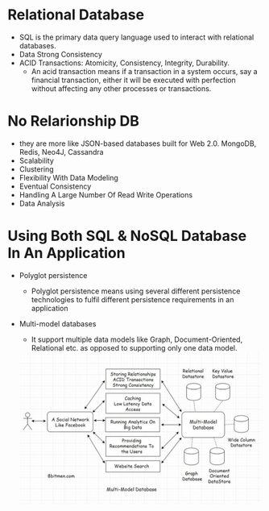 # Relational Database
  - SQL is the primary data query language used to interact with relational databases.
  - Data Strong Consistency
  - ACID Transactions: Atomicity, Consistency, Integrity, Durability.
    - An acid transaction means if a transaction in a system occurs, say a financial transaction, either it will be executed with perfection without affecting any other processes or transactions.
    
# No Relarionship DB
  - they are more like JSON-based databases built for Web 2.0. MongoDB, Redis, Neo4J, Cassandra
  - Scalability
  - Clustering
  - Flexibility With Data Modeling
  - Eventual Consistency
  - Handling A Large Number Of Read Write Operations
  - Data Analysis
  
  
# Using Both SQL & NoSQL Database In An Application
  - Polyglot persistence
    - Polyglot persistence means using several different persistence technologies to fulfil different persistence requirements in an application
    
  - Multi-model databases
    - It support multiple data models like Graph, Document-Oriented, Relational etc. as opposed to supporting only one data model.
    <img src="https://github.com/xidaniel/Full-Stack-Develop-Notes/blob/master/Web%20Application%20%26%20Software%20Architecture/images/Multi-Model%20Database.jpeg" width = 500/>
  
